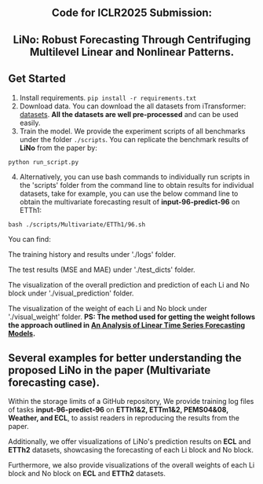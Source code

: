<div align="center">
  <!-- <h1><b> Time-LLM </b></h1> -->
  <!-- <h2><b> Time-LLM </b></h2> -->
  <h2><b> Code for ICLR2025 Submission:</b></h2>
  <h2><b> LiNo: Robust Forecasting Through Centrifuging Multilevel Linear and Nonlinear Patterns. </b></h2>
</div>

## Get Started

1. Install requirements. ```pip install -r requirements.txt```
2. Download data. You can download the all datasets from iTransformer: [datasets](https://drive.google.com/u/0/uc?id=1NF7VEefXCmXuWNbnNe858WvQAkJ_7wuP&export=download). **All the datasets are well pre-processed** and can be used easily.
3. Train the model. We provide the experiment scripts of all benchmarks under the folder `./scripts`. You can replicate the benchmark results of **LiNo** from the paper by:
   
  ```python run_script.py```

4. Alternatively, you can use bash commands to individually run scripts in the 'scripts' folder from the command line to obtain results for individual datasets, take for example, you can use the below command line to obtain the multivariate forecasting result of  **input-96-predict-96** on ETTh1:
   
  ```bash ./scripts/Multivariate/ETTh1/96.sh ```

You can find:

The training history and results under './logs' folder.

The test results (MSE and MAE) under './test_dicts' folder.

The visualization of the overall prediction and prediction of each Li and No block under './visual_prediction' folder.

The visualization of the weight of each Li and No block under './visual_weight' folder.  **PS: The method used for getting the weight follows the approach outlined in [An Analysis of Linear Time Series Forecasting Models](https://arxiv.org/abs/2403.14587).**

## Several examples for better understanding the proposed LiNo in the paper (Multivariate forecasting case).

Within the storage limits of a GitHub repository, We provide training log files of tasks **input-96-predict-96** on **ETTh1&2, ETTm1&2, PEMS04&08, Weather, and ECL**, to assist readers in reproducing the results from the paper. 

Additionally, we offer visualizations of LiNo's prediction results on **ECL** and **ETTh2** datasets, showcasing the forecasting of each Li block and No block. 

Furthermore, we also provide visualizations of the overall weights of each Li block and No block on **ECL** and **ETTh2** datasets. 
